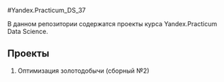 #Yandex.Practicum_DS_37

В данном репозитории содержатся проекты курса Yandex.Practicum Data Science. 

## Проекты
1. Оптимизация золотодобычи (сборный №2)  

